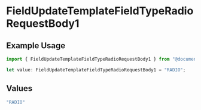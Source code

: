 # FieldUpdateTemplateFieldTypeRadioRequestBody1

## Example Usage

```typescript
import { FieldUpdateTemplateFieldTypeRadioRequestBody1 } from "@documenso/sdk-typescript/models/operations";

let value: FieldUpdateTemplateFieldTypeRadioRequestBody1 = "RADIO";
```

## Values

```typescript
"RADIO"
```